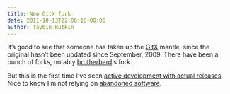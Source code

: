 ```yaml
---
title: New GitX fork
date: 2011-10-13T22:06:16+00:00
author: Taybin Rutkin
---
```


It&#8217;s good to see that someone has taken up the [GitX](http://gitx.frim.nl/ "GitX") mantle, since the original hasn&#8217;t been updated since September, 2009. There have been a bunch of forks, notably [brotherbard](https://github.com/brotherbard/gitx "brotherbard")&#8216;s fork.

But this is the first time I&#8217;ve seen [active development with actual releases](http://gitx.laullon.com/). Nice to know I&#8217;m not relying on [abandoned software](http://macromates.com/).
